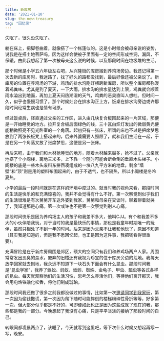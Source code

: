 ```yaml
---
title: 新库房
date: '2021-01-10'
slug: the-new-treasury
tag: "回忆录"
---
```


失眠了，很久没失眠了。

躺在床上，把脚卷曲着，就像搭了一个帐篷似的。这是小时候会被母亲说的姿势，说我是在搭土地菩萨吗。因为这样会使被子里面有一定的空间形成空洞，漏风，不保暖。由此我想起了第一次被母亲这么说的时候，以及那段时间在垃圾堆的生活。

那个时候是小学五六年级左右吧，从兴隆街的库房搬到养鸡场旁边。我还记得第一次去新的库房时，我迷路了，找了好久的路都没找到，最后好像还被父亲说了。新库房的位置在养鸡场的下游，鸡场的排水沟刚好横跨新库房，所以整个库房都弥漫着鸡粪味。尤其是到了夏天，一下大雨，排水沟的排水量达到上限，鸡粪就会顺着雨水溢出到地面，再加上夏天闷热潮湿的天气，鸡粪的恶臭直叫人想吐。但时间一久，似乎也慢慢习惯了。那个时候灶台在排水沟正上方，饭桌在排水沟旁边或许那段时间经常生病也是情有可原。

经过饭桌后，径直通过父亲的工作区，进入由几块复合板围起来的一片区域，那便是一开始睡觉的地方。拉开复合板后面绿色的线，三十瓦白炽灯发出的微弱黄光便能稍微照亮不见光卧室的一个角落。起初只有一张床，所谓的床也不过是把席梦思放到了两张长板凳上搭起来的，后来外婆需要人照顾了，就和我们生活在一起，于是在另一个角落又放了张席梦思，这便是另一张床。

再后来吧，由于我们和木材抢睡觉的地方，随着木材越来越多，抢不过了。父亲就地搭了个小阁楼，离地三米多，上下靠一个随时可能会断会倒的垂直木头梯子。小阁楼的底是一些木头废料东拼西凑组成的一块八九平方米的地盘，剩余“墙壁”和“顶”则是用的塑料布围起来的，由于不透气，也不隔热，所以小阁楼是冬冷夏热。

小学的最后一段时间就是在这样的环境中度过的。就当时我的视角来看，那段时间的生活是快乐的和充满惊喜的，我并不会觉得有什么不好。第一次察觉到似乎我们的生活很难是有次舅舅开车送外婆到我家，舅舅和母亲在交谈时，聊着聊着就哭了，我知道那是心痛。第一次或许也不是第一次察觉到别人心痛。

那段时间快乐是因为养鸡场主人的孩子和我差不多大，他叫CJJ。有个和我差不多大的小伙伴陪我玩，对于当时的我是最快乐的事情，那也是我童年时期唯一的玩伴，虽然只相处了不到一年的时间。后来是因为父亲不让我和他玩了，原因不知道（其实我是知道的，但是我不愿回忆起，也正是因为这件事，我把钱看得很重要）。

充满冒险是在于新库房周围是郊区，硕大的空间只有我们和养鸡场两户人家。周围常常发出恶臭的湖水，废弃的旧楼还有我视为珍宝的位于库房旁边的荒地。我每天放学回家就去刨地，我永远不知道下一块石头下面会有什么昆虫。那段时间我是“昆虫学家”，我养了蜈蚣、蚂蚁、蚯蚓、蜘蛛、金龟子、甲虫、瓢虫等各式各样的昆虫。每天就观察他们的生活习性，思考怎么养活他们，等待他们离开那天，我会用电烙铁融化松香，将他们制成琥珀。

那段时间我还做了很多之前我都没做过的事情，比如第一次[邀请同学到我家玩](/cn/2020/10/i-remember/)，第一次因为偷钱撒谎，第一次因为爬下随时可能摔倒的楼梯粉碎性骨折等等，好多第一次，但大部分似乎都是不好的，可即便如此也正是因为这些成就了现在的我，那些都是我的一部分。今晚想起了我没有心痛，只是平平淡淡的接纳了那段时间的自己。

转眼间都凌晨两点了，该睡了，今天就写到这里吧，等下次什么时候又想起再写一写，晚安。
